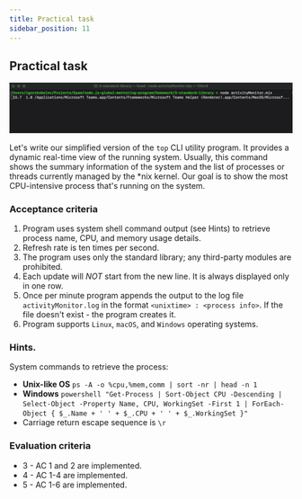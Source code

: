 ```yaml
---
title: Practical task
sidebar_position: 11
---
```


## Practical task

![Example](img/example.gif)

Let's write our simplified version of the `top` CLI utility program. It provides a dynamic real-time view of the running system. Usually, this command shows the summary information of the system and the list of processes or threads currently managed by the *nix kernel. Our goal is to show the most CPU-intensive process that's running on the system.

### Acceptance criteria
1. Program uses system shell command output (see Hints) to retrieve process name, CPU, and memory usage details.
2. Refresh rate is ten times per second.
3. The program uses only the standard library; any third-party modules are prohibited.
4. Each update will *NOT* start from the new line. It is always displayed only in one row.
5. Once per minute program appends the output to the log file `activityMonitor.log` in the format `<unixtime> : <process info>`. If the file doesn't exist - the program creates it.
6. Program supports `Linux`, `macOS`, and `Windows` operating systems.

### Hints.
System commands to retrieve the process:
- **Unix-like OS** `ps -A -o %cpu,%mem,comm | sort -nr | head -n 1`
- **Windows** `powershell "Get-Process | Sort-Object CPU -Descending | Select-Object -Property Name, CPU, WorkingSet -First 1 | ForEach-Object { $_.Name + ' ' + $_.CPU + ' ' + $_.WorkingSet }"`
- Carriage return escape sequence is `\r`

### Evaluation criteria
- 3 - AC 1 and 2 are implemented.
- 4 - AC 1-4 are implemented.
- 5 - AC 1-6 are implemented.